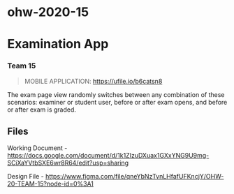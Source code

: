 # ohw-2020-15

# Examination App
### Team 15

>MOBILE APPLICATION: https://ufile.io/b6catsn8

The exam page view randomly switches between any combination of these scenarios: examiner or student user, before or after exam opens, and before or after exam is graded.

## Files
Working Document - https://docs.google.com/document/d/1k1ZIzuDXuax1GXxYNG9U9mg-SCiXaYVtbSXE6wr8R64/edit?usp=sharing

Design File - https://www.figma.com/file/qneYbNzTvnLHfafUFKncjY/OHW-20-TEAM-15?node-id=0%3A1
